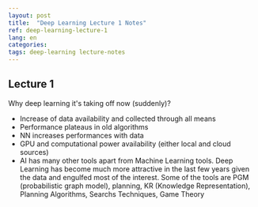 ```yaml
---
layout: post
title:  "Deep Learning Lecture 1 Notes"
ref: deep-learning-lecture-1
lang: en
categories: 
tags: deep-learning lecture-notes
---
```

## Lecture 1
Why deep learning it's taking off now (suddenly)?
- Increase of data availability and collected through all means
- Performance plateaus in old algorithms
- NN increases performances with data
- GPU and computational power availability (either local and cloud sources)
- AI has many other tools apart from Machine Learning tools. Deep Learning has become much more attractive in the last few years given the data and engulfed most of the interest. Some of the tools are PGM (probabilistic graph model), planning, KR (Knowledge Representation), Planning Algorithms, Searchs Techniques, Game Theory
